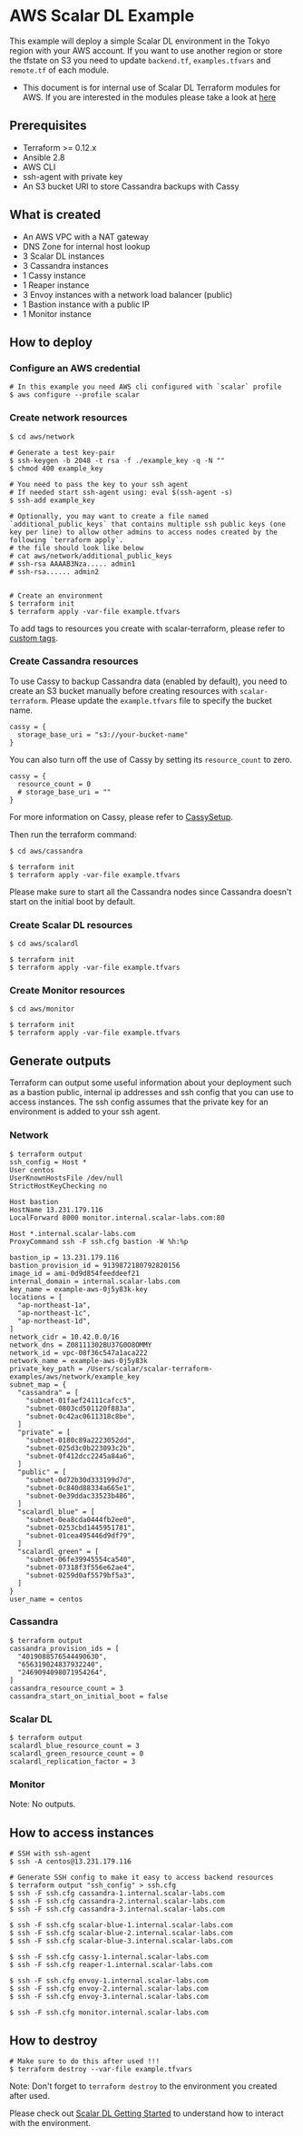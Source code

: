 # AWS Scalar DL Example
This example will deploy a simple Scalar DL environment in the Tokyo region with your AWS account. If you want to use another region or store the tfstate on S3 you need to update `backend.tf`, `examples.tfvars` and `remote.tf` of each module.

* This document is for internal use of Scalar DL Terraform modules for AWS. If you are interested in the modules please take a look at [here](../../modules/aws)

## Prerequisites
* Terraform >= 0.12.x
* Ansible 2.8
* AWS CLI
* ssh-agent with private key
* An S3 bucket URI to store Cassandra backups with Cassy

## What is created
* An AWS VPC with a NAT gateway
* DNS Zone for internal host lookup
* 3 Scalar DL instances
* 3 Cassandra instances
* 1 Cassy instance
* 1 Reaper instance
* 3 Envoy instances with a network load balancer (public)
* 1 Bastion instance with a public IP
* 1 Monitor instance

## How to deploy

### Configure an AWS credential

```console
# In this example you need AWS cli configured with `scalar` profile
$ aws configure --profile scalar
```

### Create network resources

```console
$ cd aws/network

# Generate a test key-pair
$ ssh-keygen -b 2048 -t rsa -f ./example_key -q -N ""
$ chmod 400 example_key

# You need to pass the key to your ssh agent
# If needed start ssh-agent using: eval $(ssh-agent -s)
$ ssh-add example_key

# Optionally, you may want to create a file named `additional_public_keys` that contains multiple ssh public keys (one key per line) to allow other admins to access nodes created by the following `terraform apply`.
# the file should look like below
# cat aws/network/additional_public_keys
# ssh-rsa AAAAB3Nza..... admin1
# ssh-rsa...... admin2


# Create an environment
$ terraform init
$ terraform apply -var-file example.tfvars
```

To add tags to resources you create with scalar-terraform, please refer to [custom tags](../../docs/CustomTags.md).

### Create Cassandra resources

To use Cassy to backup Cassandra data (enabled by default), you need to create an S3 bucket manually before creating resources with `scalar-terraform`. Please update the `example.tfvars` file to specify the bucket name.

```
cassy = {
  storage_base_uri = "s3://your-bucket-name"
}
```

You can also turn off the use of Cassy by setting its `resource_count` to zero.

```
cassy = {
  resource_count = 0
  # storage_base_uri = ""
}
```

For more information on Cassy, please refer to [CassySetup](../../docs/CassySetup.md).

Then run the terraform command:

```console
$ cd aws/cassandra

$ terraform init
$ terraform apply -var-file example.tfvars
```

Please make sure to start all the Cassandra nodes since Cassandra doesn't start on the initial boot by default.

### Create Scalar DL resources

```console
$ cd aws/scalardl

$ terraform init
$ terraform apply -var-file example.tfvars
```

### Create Monitor resources

```console
$ cd aws/monitor

$ terraform init
$ terraform apply -var-file example.tfvars
```

## Generate outputs
Terraform can output some useful information about your deployment such as a bastion public, internal ip addresses and ssh config that you can use to access instances. The ssh config assumes that the private key for an environment is added to your ssh agent.

### Network

```
$ terraform output
ssh_config = Host *
User centos
UserKnownHostsFile /dev/null
StrictHostKeyChecking no

Host bastion
HostName 13.231.179.116
LocalForward 8000 monitor.internal.scalar-labs.com:80

Host *.internal.scalar-labs.com
ProxyCommand ssh -F ssh.cfg bastion -W %h:%p

bastion_ip = 13.231.179.116
bastion_provision_id = 9139872180792820156
image_id = ami-0d9d854feeddeef21
internal_domain = internal.scalar-labs.com
key_name = example-aws-0j5y83k-key
locations = [
  "ap-northeast-1a",
  "ap-northeast-1c",
  "ap-northeast-1d",
]
network_cidr = 10.42.0.0/16
network_dns = Z08111302BU37G0O8OMMY
network_id = vpc-08f36c547a1aca222
network_name = example-aws-0j5y83k
private_key_path = /Users/scalar/scalar-terraform-examples/aws/network/example_key
subnet_map = {
  "cassandra" = [
    "subnet-01faef24111cafcc5",
    "subnet-0803cd501120f883a",
    "subnet-0c42ac0611318c8be",
  ]
  "private" = [
    "subnet-0180c89a2223052dd",
    "subnet-025d3c0b223093c2b",
    "subnet-0f412dcc2245a84a6",
  ]
  "public" = [
    "subnet-0d72b30d333199d7d",
    "subnet-0c840d88334a665e1",
    "subnet-0e39ddac33523b486",
  ]
  "scalardl_blue" = [
    "subnet-0ea8cda0444fb2ee0",
    "subnet-0253cbd1445951781",
    "subnet-01cea495446d9df79",
  ]
  "scalardl_green" = [
    "subnet-06fe39945554ca540",
    "subnet-07318f3f556e62ae4",
    "subnet-0259d0af5579bf5a3",
  ]
}
user_name = centos
```

### Cassandra

```
$ terraform output
cassandra_provision_ids = [
  "4019088576544490630",
  "656319024837932240",
  "2469094098071954264",
]
cassandra_resource_count = 3
cassandra_start_on_initial_boot = false
```

### Scalar DL

```
$ terraform output
scalardl_blue_resource_count = 3
scalardl_green_resource_count = 0
scalardl_replication_factor = 3
```

### Monitor
Note: No outputs.

## How to access instances

```console
# SSH with ssh-agent
$ ssh -A centos@13.231.179.116

# Generate SSH config to make it easy to access backend resources
$ terraform output "ssh_config" > ssh.cfg
$ ssh -F ssh.cfg cassandra-1.internal.scalar-labs.com
$ ssh -F ssh.cfg cassandra-2.internal.scalar-labs.com
$ ssh -F ssh.cfg cassandra-3.internal.scalar-labs.com

$ ssh -F ssh.cfg scalar-blue-1.internal.scalar-labs.com
$ ssh -F ssh.cfg scalar-blue-2.internal.scalar-labs.com
$ ssh -F ssh.cfg scalar-blue-3.internal.scalar-labs.com

$ ssh -F ssh.cfg cassy-1.internal.scalar-labs.com
$ ssh -F ssh.cfg reaper-1.internal.scalar-labs.com

$ ssh -F ssh.cfg envoy-1.internal.scalar-labs.com
$ ssh -F ssh.cfg envoy-2.internal.scalar-labs.com
$ ssh -F ssh.cfg envoy-3.internal.scalar-labs.com

$ ssh -F ssh.cfg monitor.internal.scalar-labs.com
```

## How to destroy

```console
# Make sure to do this after used !!!
$ terraform destroy --var-file example.tfvars
```

Note: Don't forget to `terraform destroy` to the environment you created after used.

Please check out [Scalar DL Getting Started](https://scalardl.readthedocs.io/en/latest/getting-started/) to understand how to interact with the environment.
